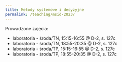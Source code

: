 ```yaml
---
title: Metody systemowe i decyzyjne
permalink: /teaching/msid-2023/
---
```


Prowadzone zajęcia:
* laboratoria - środa/TN, 15:15-16:55 @ D-2, s. 127c
* laboratoria - środa/TN, 18:55-20:35 @ D-2, s. 127c
* laboratoria - środa/TP, 15:15-16:55 @ D-2, s. 127c
* laboratoria - środa/TP, 18:55-20:35 @ D-2, s. 127c
